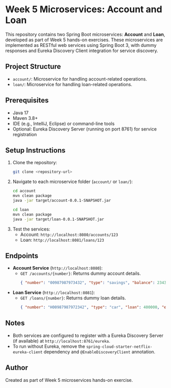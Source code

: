 # Week 5 Microservices: Account and Loan

This repository contains two Spring Boot microservices: **Account** and **Loan**, developed as part of Week 5 hands-on exercises. These microservices are implemented as RESTful web services using Spring Boot 3, with dummy responses and Eureka Discovery Client integration for service discovery.

## Project Structure
- `account/`: Microservice for handling account-related operations.
- `loan/`: Microservice for handling loan-related operations.

## Prerequisites
- Java 17
- Maven 3.8+
- IDE (e.g., IntelliJ, Eclipse) or command-line tools
- Optional: Eureka Discovery Server (running on port 8761) for service registration

## Setup Instructions
1. Clone the repository:
   ```bash
   git clone <repository-url>
   ```
2. Navigate to each microservice folder (`account/` or `loan/`):
   ```bash
   cd account
   mvn clean package
   java -jar target/account-0.0.1-SNAPSHOT.jar
   ```
   ```bash
   cd loan
   mvn clean package
   java -jar target/loan-0.0.1-SNAPSHOT.jar
   ```
3. Test the services:
   - Account: `http://localhost:8080/accounts/123`
   - Loan: `http://localhost:8081/loans/123`

## Endpoints
- **Account Service** (`http://localhost:8080`):
  - `GET /accounts/{number}`: Returns dummy account details.
    ```json
    { "number": "00987987973432", "type": "savings", "balance": 234343 }
    ```
- **Loan Service** (`http://localhost:8081`):
  - `GET /loans/{number}`: Returns dummy loan details.
    ```json
    { "number": "H00987987972342", "type": "car", "loan": 400000, "emi": 3258, "tenure": 18 }
    ```

## Notes
- Both services are configured to register with a Eureka Discovery Server (if available) at `http://localhost:8761/eureka`.
- To run without Eureka, remove the `spring-cloud-starter-netflix-eureka-client` dependency and `@EnableDiscoveryClient` annotation.

## Author
Created as part of Week 5 microservices hands-on exercise.